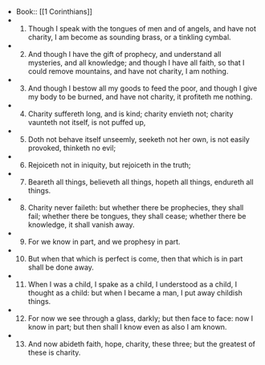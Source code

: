 - Book:: [[1 Corinthians]]
- 1. Though I speak with the tongues of men and of angels, and have not charity, I am become as sounding brass, or a tinkling cymbal.
- 2. And though I have the gift of prophecy, and understand all mysteries, and all knowledge; and though I have all faith, so that I could remove mountains, and have not charity, I am nothing.
- 3. And though I bestow all my goods to feed the poor, and though I give my body to be burned, and have not charity, it profiteth me nothing.
- 4. Charity suffereth long, and is kind; charity envieth not; charity vaunteth not itself, is not puffed up,
- 5. Doth not behave itself unseemly, seeketh not her own, is not easily provoked, thinketh no evil;
- 6. Rejoiceth not in iniquity, but rejoiceth in the truth;
- 7. Beareth all things, believeth all things, hopeth all things, endureth all things.
- 8. Charity never faileth: but whether there be prophecies, they shall fail; whether there be tongues, they shall cease; whether there be knowledge, it shall vanish away.
- 9. For we know in part, and we prophesy in part.
- 10. But when that which is perfect is come, then that which is in part shall be done away.
- 11. When I was a child, I spake as a child, I understood as a child, I thought as a child: but when I became a man, I put away childish things.
- 12. For now we see through a glass, darkly; but then face to face: now I know in part; but then shall I know even as also I am known.
- 13. And now abideth faith, hope, charity, these three; but the greatest of these is charity.
